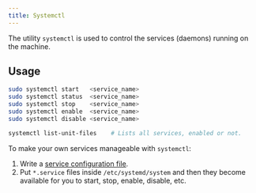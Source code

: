 ```yaml
---
title: Systemctl
---
```


The utility `systemctl` is used to control the services (daemons) running on the machine.

## Usage
```sh
sudo systemctl start   <service_name>
sudo systemctl status  <service_name>
sudo systemctl stop    <service_name>
sudo systemctl enable  <service_name>
sudo systemctl disable <service_name>

systemctl list-unit-files    # Lists all services, enabled or not.
```

To make your own services manageable with `systemctl`:
1. Write a [service configuration file](https://www.freedesktop.org/software/systemd/man/systemd.service.html).
2. Put `*.service` files inside `/etc/systemd/system` and then they become available for you to start, stop, enable, disable, etc.
